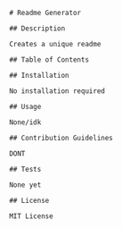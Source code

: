 
        # Readme Generator
        
        ## Description

        Creates a unique readme

        ## Table of Contents
        
        ## Installation

        No installation required

        ## Usage

        None/idk

        ## Contribution Guidelines

        DONT

        ## Tests

        None yet

        ## License

        MIT License
        